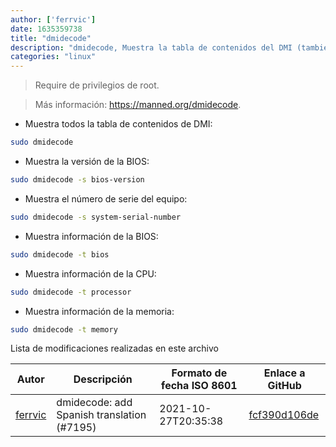 ```yaml
---
author: ['ferrvic']
date: 1635359738
title: "dmidecode"
description: "dmidecode, Muestra la tabla de contenidos del DMI (también conocido como SMBIOS) en un formato legible por humanos."
categories: "linux"
---
```

> Require de privilegios de root.

> Más información: <https://manned.org/dmidecode>.

- Muestra todos la tabla de contenidos de DMI:

```bash
sudo dmidecode
```

- Muestra la versión de la BIOS:

```bash
sudo dmidecode -s bios-version
```

- Muestra el número de serie del equipo:

```bash
sudo dmidecode -s system-serial-number
```

- Muestra información de la BIOS:

```bash
sudo dmidecode -t bios
```

- Muestra información de la CPU:

```bash
sudo dmidecode -t processor
```

- Muestra información de la memoria:

```bash
sudo dmidecode -t memory
```
Lista de modificaciones realizadas en este archivo


Autor | Descripción | Formato de fecha ISO 8601 | Enlace a GitHub
------|-----|-----|-----
[ferrvic](mailto:73243127+ferrvic@users.noreply.github.com) | dmidecode: add Spanish translation (#7195) | 2021-10-27T20:35:38 | [fcf390d106de](https://github.com/tldr-pages/tldr/commit/fcf390d106de36c3ee3d040631fa7b537e40f5fe)

